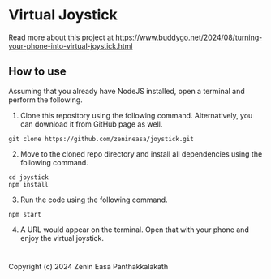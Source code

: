 # Virtual Joystick

Read more about this project at https://www.buddygo.net/2024/08/turning-your-phone-into-virtual-joystick.html

## How to use

Assuming that you already have NodeJS installed, open a terminal and perform the following.

1. Clone this repository using the following command. Alternatively, you can download it from GitHub page as well.
```
git clone https://github.com/zenineasa/joystick.git
```
2. Move to the cloned repo directory and install all dependencies using the following command.
```
cd joystick
npm install
```
3. Run the code using the following command.
```
npm start
```
4. A URL would appear on the terminal. Open that with your phone and enjoy the virtual joystick.

#

Copyright (c) 2024 Zenin Easa Panthakkalakath

